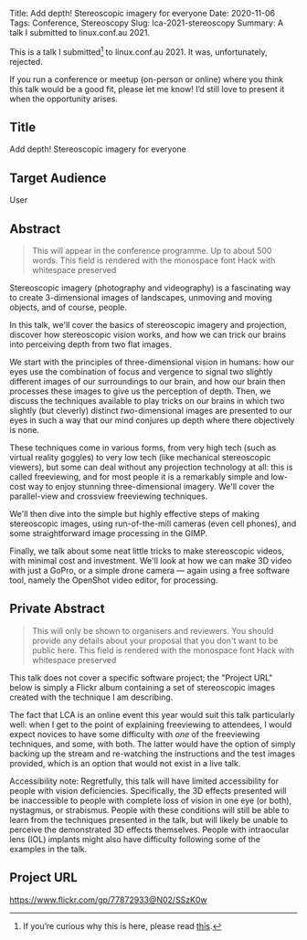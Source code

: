 Title: Add depth! Stereoscopic imagery for everyone
Date: 2020-11-06
Tags: Conference, Stereoscopy
Slug: lca-2021-stereoscopy
Summary: A talk I submitted to linux.conf.au 2021.

This is a talk I submitted[^1] to linux.conf.au 2021. It was,
unfortunately, rejected. 

If you run a conference or meetup (on-person or online) where you
think this talk would be a good fit, please let me know! I’d still
love to present it when the opportunity arises.

## Title

Add depth! Stereoscopic imagery for everyone

## Target Audience

User

## Abstract

> This will appear in the conference programme. Up to about 500
> words. This field is rendered with the monospace font Hack with
> whitespace preserved

Stereoscopic imagery (photography and videography) is a fascinating
way to create 3-dimensional images of landscapes, unmoving and moving
objects, and of course, people.

In this talk, we'll cover the basics of stereoscopic imagery and
projection, discover how stereoscopic vision works, and how we can
trick our brains into perceiving depth from two flat images.

We start with the principles of three-dimensional vision in humans:
how our eyes use the combination of focus and vergence to signal two
slightly different images of our surroundings to our brain, and how
our brain then processes these images to give us the perception of
depth. Then, we discuss the techniques available to play tricks on our
brains in which two slightly (but cleverly) distinct *two*-dimensional
images are presented to our eyes in such a way that our mind conjures
up depth where there objectively is none.

These techniques come in various forms, from very high tech (such as
virtual reality goggles) to very low tech (like mechanical
stereoscopic viewers), but some can deal without any projection
technology at all: this is called freeviewing, and for most people it
is a remarkably simple and low-cost way to enjoy stunning
three-dimensional imagery. We'll cover the parallel-view and crossview
freeviewing techniques.

We'll then dive into the simple but highly effective steps of making
stereoscopic images, using run-of-the-mill cameras (even cell phones),
and some straightforward image processing in the GIMP.

Finally, we talk about some neat little tricks to make stereoscopic
videos, with minimal cost and investment. We'll look at how we can
make 3D video with just a GoPro, or a simple drone camera — again
using a free software tool, namely the OpenShot video editor, for
processing.

## Private Abstract

> This will only be shown to organisers and reviewers. You should
> provide any details about your proposal that you don't want to be
> public here. This field is rendered with the monospace font Hack
> with whitespace preserved

This talk does not cover a specific software project; the "Project
URL" below is simply a Flickr album containing a set of stereoscopic
images created with the technique I am describing.

The fact that LCA is an online event this year would suit this talk
particularly well: when I get to the point of explaining freeviewing
to attendees, I would expect novices to have some difficulty with
*one* of the freeviewing techniques, and some, with both. The latter
would have the option of simply backing up the stream and re-watching
the instructions and the test images provided, which is an option that
would not exist in a live talk.

Accessibility note: Regretfully, this talk will have limited
accessibility for people with vision deficiencies. Specifically, the
3D effects presented will be inaccessible to people with complete loss
of vision in one eye (or both), nystagmus, or strabismus. People with
these conditions will still be able to learn from the techniques
presented in the talk, but will likely be unable to perceive the
demonstrated 3D effects themselves. People with intraocular lens (IOL)
implants might also have difficulty following some of the examples in
the talk.

## Project URL

<https://www.flickr.com/gp/77872933@N02/SSzK0w>


[^1]: If you’re curious why this is here, please read
    [this]({filename}../../blog/talk-submissions.md).
